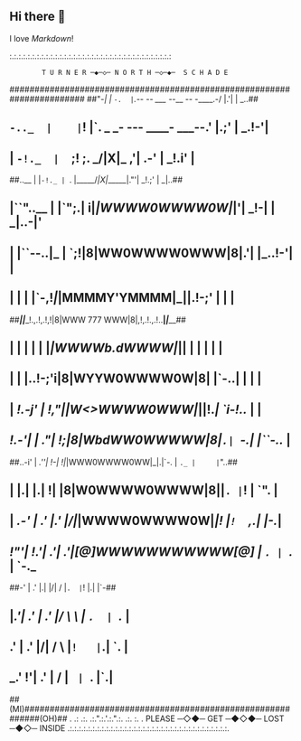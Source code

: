 ## Hi there 👋

<!--
**OneEyeTurner/OneEyeTurner** is a ✨ _special_ ✨ repository because its `README.md` (this file) appears on your GitHub profile.

Here are some ideas to get you started:

- 🔭 I’m currently working on ...
- 🌱 I’m currently learning ...
- 👯 I’m looking to collaborate on ...
- 🤔 I’m looking for help with ...
- 💬 Ask me about ...
- 📫 How to reach me: ...
- 😄 Pronouns: ...
- ⚡ Fun fact: ...
-->

I love *Markdown*!

:.:.:.:.:.:.:.:.:.:.:.:.:.:.:.:.:.:.:.:.:.:.:.:.:.:.:.:.:.:.:.:.:.:.:.:
 
            T U R N E R ─◆─◇─ N O R T H ─◇─◆─  S C H A D E            
#######################################################################
##"-_|      | `-.  |`._-- -_- ___ --___ -- -____.-/   |.'|     |  _..##
##   `-.._  |    |`!  |`. _ _- --- ____- ___--.'  |.;'   |   _.!-'|  ##
##      | `-!._  |  `;!  ;. _____/|X|\_____ ,'| .-' |   _!.i'     |  ##
##..__  |     |`-!._ | `. |_____/_|X|_\_____|."'|  _!.;'   |     _|..##
##   |``"..__ |    |`";.| i|_|WWWW0WWWW0W|_|'| _!-|   |   _|..-|'    ##
##   |      |``--..|_ | `;!|8|WW0WWWW0WWW|8|.'|   |_..!-'|     |     ##
##   |      |    |   |`-,!_|_|MMMMY'YMMMM|_||.!-;'  |    |     |     ##
##___|______|____!.,.!,.!,!|8|WWW 777 WWW|8|,!,.!.,.!..__|_____|_____##
##      |     |    |  |  | |_|WWWWb.dWWWW|_|| |   |   |    |      |  ##
##      |     |    |..!-;'i|8|WYYW0WWWW0W|8| |`-..|   |    |      |  ##
##      |    _!.-j'  | _!,"|_|W<>WWWW0WWW|_||!._|  `i-!.._ |      |  ##
##     _!.-'|    | _."|  !;|8|WbdWW0WWWWW|8|`.| `-._|    |``-.._  |  ##
##..-i'     |  _.''|  !-| !|_|WWW0WWWW0WW|_|.|`-. | ``._ |     |``"..##
##   |      |.|    |.|  !| |8|W0WWWW0WWWW|8||`. |`!   | `".    |     ##
##   |  _.-'  |  .'  |.' |/|_|WWWW0WWWW0W|_|! |`!  `,.|    |-._|     ##
##  _!"'|     !.'|  .'| .'|[@]WWWWWWWWWWW[@] \|  `. | `._  |   `-._  ##
##-'    |   .'   |.|  |/| /                 \|`.  |`!    |.|      |`-##
##      |_.'|   .' | .' |/                   \  \ |  `.  | `._    |  ##
##     .'   | .'   |/|  /                     \ |`!   |`.|    `.  |  ##
##  _.'     !'|   .' | /                       \|  `  |  `.    |`.|  ##
##(MI)###########################################################(OH)##
 .   .: .:. .:.".:.'.:.".:. .:.  :.   .
 PLEASE  ─◇◆─  GET  ─◆◇◆─  LOST  ─◆◇─  INSIDE
.:.:.:.:.:.:.:.:.:.:.:.:.:.:.:.:.:.:.:.:.:.:.:.:.:.:.:.:.:.:.:.:.:.:.:.